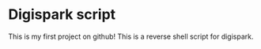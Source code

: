 # Digispark script
This is my first project on github!
This is a reverse shell script for digispark.
